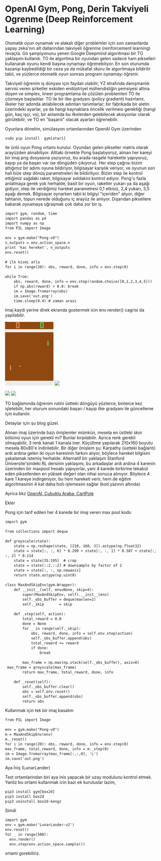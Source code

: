 # OpenAI Gym, Pong, Derin Takviyeli Ogrenme (Deep Reinforcement Learning)

Otomatik oyun oynamak ve alakalı diğer problemler için son zamanlarda
yapay zeka'nın alt dallarından takviyeli öğrenme (reinforcement
learning) revaçta. Gö şampiyonunu yenen Google Deepmind algoritmasi
bir TO yaklaşımı kullandı. TO ile algoritma bir oyundan gelen sadece
ham pikselleri kullanarak oyunu kendi başına oynamayı
öğrenebiliyor. En son oturumda kazanıp kaybedildiği bir ceza ya da
mükafat skoru ile algoritmaya bildirilir tabii, ve yüzlerce otomatik
oyun sonrası program oynamayı öğrenir.

Takviyeli öğrenim iş dünyası için faydalı olabilir, YZ etrafında
danışmanlık servisi veren şirketler eskiden endüstriyel mühendisliğin
şemsiyesi altına düşen ve simplex, lineer programlama ile çözülen
problemleri TO ile çözmeye başladılar. TO ile bir ilke gradyanı
(policy gradient) hazırlanır, ilkeler her adımda atılabilecek adımları
tanımlarlar; bir fabrikada bir aletin üzerindeki ayarlar, ya da hangi
kaynaklara öncelik verilmesi gerektiği (hangi gün, kaç işçi, vs), bir
anlamda bu ilkelerden gelebilecek aksiyonlar olarak görülebilir, ve TO
en "başarılı" olacak ayarları öğrenebilir.

Oyunlara dönelim, simülasyon ortamlarından OpenAI Gym üzerinden

```
sudo pip install  gym[atari]
```

ile ünlü oyun Pong ortamı kurulur. Oyundan gelen pikseller matris
olarak arayüzden alınabiliyor. Alttaki örnekte Pong başlatıyoruz,
alınan her kareyi bir imaj png dosyasına yazıyoruz, bu arada rasgele
hareketle yapıyoruz, kayıp ya da başarı var ise döngüden
çıkıyoruz. Her step çağrısı bizim attığımız bir adımı oyuna
bildiriyor, bilgisayar karşılık veriyor, ve oyunun son hali bize step
dönüş parametreleri ile bildiriliyor. Bizim step ile kontrol ettiğimiz
sağdaki raket, bilgisayar soldakini kontrol ediyor. Pong'u fazla
anlatmaya gerek yok herhalde, basit bir oyun, raketler yukarı ya da
aşağı gidiyor, step ile verdiğimiz hareket parametresi 0,1 etkisiz,
2,4 yukarı, 3,5 aşağı demek. Bilgisayar oynarken tabii ki bilgiyi
"içeriden" alıyor, diğer tahtanın, topun nerede olduğunu iç arayüz ile
anlıyor. Dışarıdan piksellere bakarak oynamaya uğraşmak çok daha zor
bir iş.

```
import gym, random, time
import pandas as pd
import numpy as np
from PIL import Image

env = gym.make("Pong-v0")
n_outputs = env.action_space.n
print 'kac hereket', n_outputs
env.reset()

# ilk kismi atla
for i in range(20): obs, reward, done, info = env.step(0)

while True:
    obs, reward, done, info = env.step(random.choice([0,1,2,3,4,5]))
    if np.abs(reward) > 0.0: break
    im = Image.fromarray(obs)
    im.save('out.png')
    time.sleep(0.4) # zaman arasi
```

Imaj kaydi yerine direk ekranda gostermek icin env.render() cagrisi da
yapilabilir.

![](out.png)
![](https://1.bp.blogspot.com/-U8IFNfWagsU/XSMCTfoQMRI/AAAAAAAAB0k/XRcHcm7LTkkkUQsPikgYnOuWqj_Amsd_wCLcBGAs/s1600/out.png)

![](Screenshot%2Bfrom%2B2017-09-13%2B11-13-32.png)
![](https://1.bp.blogspot.com/-xWEGTxlBYkk/XSMCWrs50NI/AAAAAAAAB0o/MA5ZbBsJ640VIwqKT_MHF9SpTsDWjtJhACLcBGAs/s1600/Screenshot%25252Bfrom%25252B2017-09-13%25252B11-13-32.png)

TO bağlamında öğrenim rutini üstteki döngüyü yüzlerce, binlerce kez
işletebilir, her oturum sonundaki başarı / kayıp ilke gradyanı ile
güncelleme için kullanılır.

Detaylar için şu blog güzel.

Alınan imaj üzerinde bazı önişlemler mümkün, mesela en üstteki skor
bölümü oyun için gerekli mi? Bunlar kırpılabilir. Ayrıca renk gerekli
olmayabilir, 3 renk kanalı 1 kanala iner. Küçültme yapılarak
210x160 boyutu mesela 80x80'e indirilebilir. Bir diğer önişlem şu:
Karpathy (üstteki bağlantı) ardı ardına gelen iki oyun karesinin
farkını alıyor, böylece hareket bilgisini yakalamak istemiş
herhalde. Alternatif bir yaklaşım Stanford Üniversite'sindeki RL
dersinin yaklaşımı, bu arkadaşlar ardı ardına 4 karenin üzerinden bir
maxpool hesabı yapıyorlar, yani 4 karede birbirine tekabül eden
piksellerden en yüksek değeri olan nihai sonuca alınıyor. Böylece 4
kare 1 kareye indirgeniyor, bu hem hareketi verir, hem de eğitim
algoritmasinin 4 kat daha hızlı işlemesini sağlar (kod yazının
altında)

Ayrica bkz [OpenAI, Çubuklu Araba, CartPole](/2017/09/openai-cubuklu-araba-cartpole.html)

Ekler

Pong için tarif edilen her 4 karede bir imaj veren max pool kodu

```
import gym

from collections import deque

def greyscale(state):
    state = np.reshape(state, [210, 160, 3]).astype(np.float32)
    state = state[:, :, 0] * 0.299 + state[:, :, 1] * 0.587 + state[:, :, 2] * 0.114
    state = state[35:195]  # crop
    state = state[::2,::2] # downsample by factor of 2
    state = state[:, :, np.newaxis]
    return state.astype(np.uint8)

class MaxAndSkipEnv(gym.Wrapper):
    def __init__(self, env=None, skip=4):
        super(MaxAndSkipEnv, self).__init__(env)
        self._obs_buffer = deque(maxlen=2)
        self._skip       = skip

    def _step(self, action):
        total_reward = 0.0
        done = None
        for _ in range(self._skip):
            obs, reward, done, info = self.env.step(action)
            self._obs_buffer.append(obs)
            total_reward += reward
            if done:
                break

        max_frame = np.max(np.stack(self._obs_buffer), axis=0)
 max_frame = greyscale(max_frame)
        return max_frame, total_reward, done, info

    def _reset(self):
        self._obs_buffer.clear()
        obs = self.env.reset()
        self._obs_buffer.append(obs)
        return obs
```

Kullanmak için tek bir imaj basalım

```
from PIL import Image

env = gym.make("Pong-v0")
m = MaxAndSkipEnv(env)
m._reset()
for i in range(20): obs, reward, done, info = env.step(0)
max_frame, total_reward, done, info = m._step(0)
im = Image.fromarray(max_frame[:,:,0], 'L')
im.save('out.png')
```

Aya İniş (LunarLander)

Test ortamlarindan biri aya inis yapacak bir uzay modulunu kontrol
etmek. Yanliz bu ortami kullanmak icin bazi ek kuruluslar lazim,

```
pip3 install gym[box2d]
pip3 install box2d
pip3 uninstall box2d-kengz
```

Simdi

```
import gym
env = gym.make('LunarLander-v2')
env.reset()
for _ in range(500):
  env.render()
  env.step(env.action_space.sample())
```

ortami gorebiliriz. 












